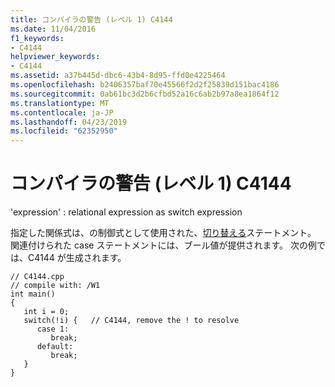 ```yaml
---
title: コンパイラの警告 (レベル 1) C4144
ms.date: 11/04/2016
f1_keywords:
- C4144
helpviewer_keywords:
- C4144
ms.assetid: a37b445d-dbc6-43b4-8d95-ffd0e4225464
ms.openlocfilehash: b2406357baf70e45566f2d2f25839d151bac4186
ms.sourcegitcommit: 0ab61bc3d2b6cfbd52a16c6ab2b97a8ea1864f12
ms.translationtype: MT
ms.contentlocale: ja-JP
ms.lasthandoff: 04/23/2019
ms.locfileid: "62352950"
---
```

# <a name="compiler-warning-level-1-c4144"></a>コンパイラの警告 (レベル 1) C4144

'expression' : relational expression as switch expression

指定した関係式は、の制御式として使用された、[切り替える](../../cpp/switch-statement-cpp.md)ステートメント。 関連付けられた case ステートメントには、ブール値が提供されます。 次の例では、C4144 が生成されます。

```
// C4144.cpp
// compile with: /W1
int main()
{
   int i = 0;
   switch(!i) {   // C4144, remove the ! to resolve
      case 1:
         break;
      default:
         break;
   }
}
```